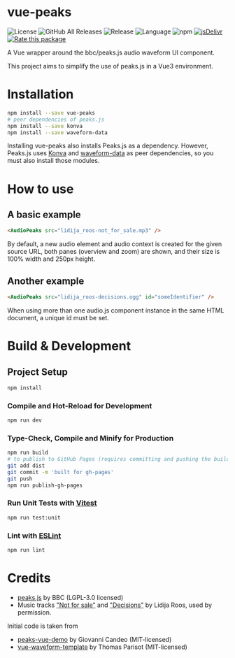 # vue-peaks

![License](https://img.shields.io/github/license/suterma/vue-peaks.svg "License")
![GitHub All Releases](https://img.shields.io/github/downloads/suterma/vue-peaks/total.svg "GitHub All Releases")
![Release](https://img.shields.io/github/release/suterma/vue-peaks.svg "Release")
![Language](https://img.shields.io/github/languages/top/suterma/vue-peaks.svg "Language")
![npm](https://img.shields.io/npm/dm/vue-peaks "NPM")
[![](https://data.jsdelivr.com/v1/package/npm/vue-peaks/badge "jsDelivr")](https://www.jsdelivr.com/package/npm/vue-peaks)
[![Rate this package](https://badges.openbase.com/js/rating/vue-peaks.svg?token=vHkEYi5zzp1G84PyPGIiYYDN/9+SZtzXDlLAEe5ffRA=)](https://openbase.com/js/vue-peaks?utm_source=embedded&amp;utm_medium=badge&amp;utm_campaign=rate-badge)

A Vue wrapper around the bbc/peaks.js audio waveform UI component.

This project aims to simplify the use of peaks.js in a Vue3 environment.

# Installation

```sh
npm install --save vue-peaks
# peer dependencies of peaks.js
npm install --save konva
npm install --save waveform-data
```

Installing vue-peaks also installs Peaks.js as a dependency. However, Peaks.js uses [Konva](https://konvajs.org/) and [waveform-data](https://github.com/bbc/waveform-data.js) as peer dependencies, so you must also install those modules.

# How to use

## A basic example

```html
<AudioPeaks src="lidija_roos-not_for_sale.mp3" />
```

By default, a new audio element and audio context is created for the given source URL, both panes (overview and zoom) are shown, and their size is 100% width and 250px height.

## Another example

```html
<AudioPeaks src="lidija_roos-decisions.ogg" id="someIdentifier" />
```

When using more than one audio.js component instance in the same HTML document, a unique id must be set.

# Build & Development

## Project Setup

```sh
npm install
```

### Compile and Hot-Reload for Development

```sh
npm run dev
```

### Type-Check, Compile and Minify for Production

```sh
npm run build
# to publish to GitHub Pages (requires committing and pushing the build in the /dist folder)
git add dist
git commit -m 'built for gh-pages' 
git push
npm run publish-gh-pages
```

### Run Unit Tests with [Vitest](https://vitest.dev/)

```sh
npm run test:unit
```

### Lint with [ESLint](https://eslint.org/)

```sh
npm run lint
```

# Credits

-   [peaks.js](https://github.com/bbc/peaks.js/) by BBC (LGPL-3.0 licensed)
-   Music tracks ["Not for sale"](https://github.com/suterma/vue-peaks/raw/main/public/lidija_roos-not_for_sale.mp3) and ["Decisions"](https://github.com/suterma/vue-peaks/raw/main/public/lidija_roos-decisions.ogg) by Lidija Roos, used by permission.

Initial code is taken from

-   [peaks-vue-demo](https://github.com/candeogi/peaks-vue-demo) by Giovanni Candeo (MIT-licensed)
-   [vue-waveform-template](https://github.com/thom4parisot/vue-waveform-template) by Thomas Parisot (MIT-licensed)
